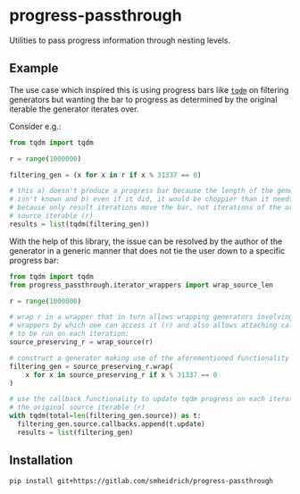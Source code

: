 # progress-passthrough

Utilities to pass progress information through nesting levels.


## Example

The use case which inspired this is using progress bars like
[`tqdm`](https://github.com/tqdm/tqdm) on filtering generators but wanting the
bar to progress as determined by the original iterable the generator iterates
over.

Consider e.g.:

```python
from tqdm import tqdm

r = range(1000000)

filtering_gen = (x for x in r if x % 31337 == 0)

# this a) doesn't produce a progress bar because the length of the generator
# isn't known and b) even if it did, it would be choppier than it needs to be
# because only result iterations move the bar, not iterations of the original
# source iterable (r)
results = list(tqdm(filtering_gen))
```

With the help of this library, the issue can be resolved by the author of the
generator in a generic manner that does not tie the user down to a specific
progress bar:

```python
from tqdm import tqdm
from progress_passthrough.iterator_wrappers import wrap_source_len

r = range(1000000)

# wrap r in a wrapper that in turn allows wrapping generators involving it in
# wrappers by which one can access it (r) and also allows attaching callbacks
# to be run on each iteration:
source_preserving_r = wrap_source(r)

# construct a generator making use of the aforementioned functionality
filtering_gen = source_preserving_r.wrap(
    x for x in source_preserving_r if x % 31337 == 0
)

# use the callback functionality to update tqdm progress on each iteration of
# the original source iterable (r)
with tqdm(total=len(filtering_gen.source)) as t:
  filtering_gen.source.callbacks.append(t.update)
  results = list(filtering_gen)
```


## Installation

```bash
pip install git+https://gitlab.com/smheidrich/progress-passthrough
```
